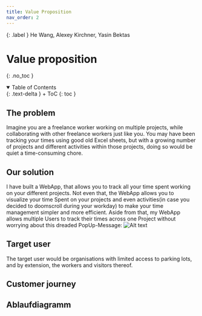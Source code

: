 ```yaml
---
title: Value Proposition
nav_order: 2
---
```


{: .label }
He Wang, Alexey Kirchner, Yasin Bektas                               

# Value proposition 
{: .no_toc }

<details open markdown="block">
{: .text-delta }
<summary>Table of Contents</summary>
+ ToC
{: toc }
</details>

## The problem

Imagine you are a freelance worker working on multiple projects, while collaborating with other freelance workers just like you. 
You may have been tracking your times using good old Excel sheets, but with a growing number of projects and different activities within those projects, doing so would be quiet a time-consuming chore. 

## Our solution

I have built a WebApp, that allows you to track all your time spent working on your different projects. Not even that, the WebApp allows you to visualize your time Spent on your projects and even activities(in case you decided to doomscroll during your workday) to make your time management simpler and more efficient. 
Aside from that, my WebApp allows multiple Users to track their times across one Project without worrying about this dreaded PopUp-Message: 
![Alt text](https://www.easeus.de/images/de/screenshot/artikel/office-datei-gesperrt.png "a title")
## Target user
The target user would be organisations with limited access to parking lots, and by extension, the workers and visitors thereof. 


## Customer journey



## Ablaufdiagramm